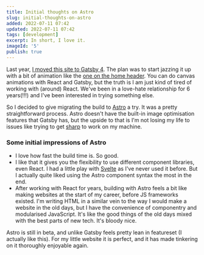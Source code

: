 ```yaml
---
title: Initial thoughts on Astro
slug: initial-thoughts-on-astro
added: 2022-07-11 07:42
updated: 2022-07-11 07:42
tags: [development]
excerpt: In short, I love it.
imageId: '5'
publish: true
---
```


Last year, [I moved this site to Gatsby 4](/10000-gatsby-develops-later/). The plan was to start jazzing it up with a bit of animation like the [one on the home header](/). You can do canvas animations with React and Gatsby, but the truth is I am just kind of tired of working with (around) React. We've been in a love-hate relationship for 6 years(!!!) and I've been interested in trying something else.

So I decided to give migrating the build to [Astro](https://astro.build/) a try. It was a pretty straightforward process. Astro doesn't have the built-in image optimisation features that Gatsby has, but the upside to that is I'm not losing my life to issues like trying to get [sharp](https://github.com/lovell/sharp) to work on my machine.

### Some initial impressions of Astro
- I love how fast the build time is. So good.
- I like that it gives you the flexibility to use different component libraries, even React. I had a little play with [Svelte](https://svelte.dev/) as I've never used it before. But I actually quite liked using the Astro component syntax the most in the end.
- After working with React for years, building with Astro feels a bit like making websites at the start of my career, before JS frameworks existed. I'm writing HTML in a similar vein to the way I would make a website in the old days, but I have the convenience of componentry and modularised JavaScript. It's like the good things of the old days mixed with the best parts of new tech. It's bloody nice.

Astro is still in beta, and unlike Gatsby feels pretty lean in featureset (I actually like this). For my little website it is perfect, and it has made tinkering on it thoroughly enjoyable again.